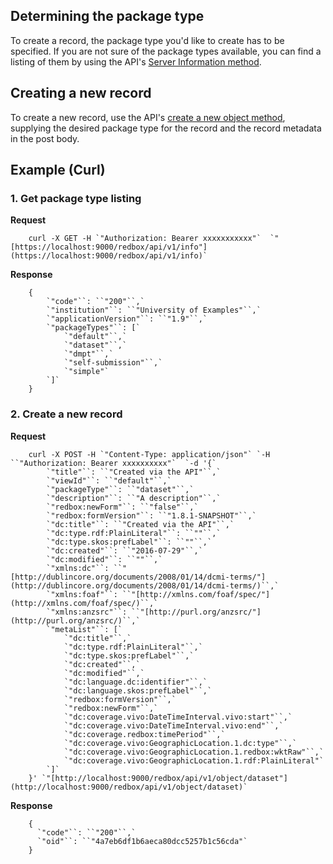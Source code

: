 ## []()Determining the package type

To create a record, the package type you'd like to create has to be specified. If you are not sure of the package types available, you can find a listing of them by using the API's [Server Information method](https://redbox.restlet.io/#operation_get_information_about_the_redbox_instance).
## []()Creating a new record

To create a new record, use the API's [create a new object method](https://redbox.restlet.io/#operation_create_a_new_redbox_object), supplying the desired package type for the record and the record metadata in the post body.
## []()Example (Curl)

### []()1. Get package type listing

 
**Request**

 





        curl -X GET -H `"Authorization: Bearer xxxxxxxxxxx"`  `"[https://localhost:9000/redbox/api/v1/info"](https://localhost:9000/redbox/api/v1/info)`
**Response**






        {
            `"code"``: ``"200"``,`
            `"institution"``: ``"University of Examples"``,`
            `"applicationVersion"``: ``"1.9"``,`
            `"packageTypes"``: [`
                `"default"``,`
                `"dataset"``,`
                `"dmpt"``,`
                `"self-submission"``,`
                `"simple"`
            `]`
        }
 
### []()2. Create a new record

**Request**






        curl -X POST -H `"Content-Type: application/json"` `-H ``"Authorization: Bearer xxxxxxxxxx"`  `-d '{`
            `"title"``: ``"Created via the API"``,`
            `"viewId"``: ``"default"``,`
            `"packageType"``: ``"dataset"``,`
            `"description"``: ``"A description"``,`
            `"redbox:newForm"``: ``"false"``,`
            `"redbox:formVersion"``: ``"1.8.1-SNAPSHOT"``,`
            `"dc:title"``: ``"Created via the API"``,`
            `"dc:type.rdf:PlainLiteral"``: ``""``,`
            `"dc:type.skos:prefLabel"``: ``""``,`
            `"dc:created"``: ``"2016-07-29"``,`
            `"dc:modified"``: ``""``,`
            `"xmlns:dc"``: ``"[http://dublincore.org/documents/2008/01/14/dcmi-terms/"](http://dublincore.org/documents/2008/01/14/dcmi-terms/)``,`
            `"xmlns:foaf"``: ``"[http://xmlns.com/foaf/spec/"](http://xmlns.com/foaf/spec/)``,`
            `"xmlns:anzsrc"``: ``"[http://purl.org/anzsrc/"](http://purl.org/anzsrc/)``,`
            `"metaList"``: [`
                `"dc:title"``,`
                `"dc:type.rdf:PlainLiteral"``,`
                `"dc:type.skos:prefLabel"``,`
                `"dc:created"``,`
                `"dc:modified"``,`
                `"dc:language.dc:identifier"``,`
                `"dc:language.skos:prefLabel"``,`
                `"redbox:formVersion"``,`
                `"redbox:newForm"``,`
                `"dc:coverage.vivo:DateTimeInterval.vivo:start"``,`
                `"dc:coverage.vivo:DateTimeInterval.vivo:end"``,`
                `"dc:coverage.redbox:timePeriod"``,`
                `"dc:coverage.vivo:GeographicLocation.1.dc:type"``,`
                `"dc:coverage.vivo:GeographicLocation.1.redbox:wktRaw"``,`
                `"dc:coverage.vivo:GeographicLocation.1.rdf:PlainLiteral"`
            `]`
        }' `"[http://localhost:9000/redbox/api/v1/object/dataset"](http://localhost:9000/redbox/api/v1/object/dataset)`
**Response**






        {
          `"code"``: ``"200"``,`
          `"oid"``: ``"4a7eb6df1b6aeca80dcc5257b1c56cda"`
        }